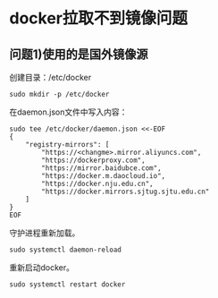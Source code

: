 # docker拉取不到镜像问题

## 问题1)使用的是国外镜像源

创建目录：/etc/docker

```shell
sudo mkdir -p /etc/docker
```

在daemon.json文件中写入内容：

```shell
sudo tee /etc/docker/daemon.json <<-EOF
{
    "registry-mirrors": [
        "https://<changme>.mirror.aliyuncs.com",
        "https://dockerproxy.com",
        "https://mirror.baidubce.com",
        "https://docker.m.daocloud.io",
        "https://docker.nju.edu.cn",
        "https://docker.mirrors.sjtug.sjtu.edu.cn"
    ]
}
EOF
```

守护进程重新加载。

```shell
sudo systemctl daemon-reload
```

重新启动docker。

```shell
sudo systemctl restart docker
```



















